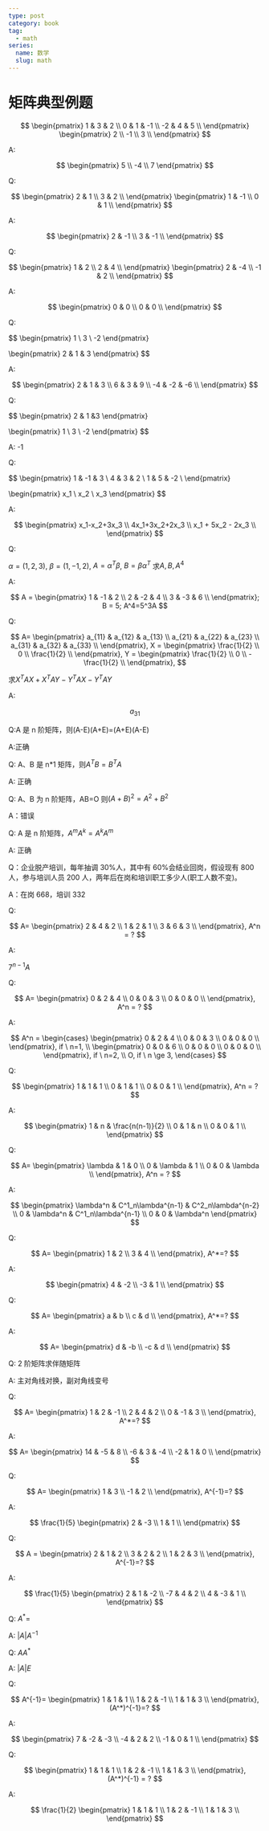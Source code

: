 ```yaml
---
type: post
category: book
tag:
  - math
series:
  name: 数学
  slug: math
---
```


# 矩阵典型例题

$$
\begin{pmatrix}
    1 & 3 & 2 \\
    0 & 1 & -1 \\
    -2 & 4 & 5 \\
\end{pmatrix}
\begin{pmatrix}
    2 \\
    -1 \\
    3 \\
\end{pmatrix}
$$

A:

$$
\begin{pmatrix}
    5 \\ -4 \\ 7
\end{pmatrix}
$$

Q:

$$
\begin{pmatrix}
    2 & 1 \\
    3 & 2 \\
\end{pmatrix}
\begin{pmatrix}
    1 & -1 \\
    0 & 1 \\
\end{pmatrix}
$$

A:

$$
\begin{pmatrix}
    2 & -1 \\
    3 & -1 \\
\end{pmatrix}
$$

Q:

$$
\begin{pmatrix}
    1 & 2 \\
    2 & 4 \\
\end{pmatrix}
\begin{pmatrix}
    2 & -4 \\
    -1 & 2 \\
\end{pmatrix}
$$

A:

$$
\begin{pmatrix}
    0 & 0 \\
    0 & 0 \\
\end{pmatrix}
$$

Q:

$$
\begin{pmatrix}
    1 \\ 3 \\ -2
\end{pmatrix}

\begin{pmatrix}
    2 & 1 & 3
\end{pmatrix}
$$

A:

$$
\begin{pmatrix}
    2 & 1 & 3 \\
    6 & 3 & 9 \\
    -4 & -2 & -6 \\
\end{pmatrix}
$$

Q:

$$
\begin{pmatrix}
    2 & 1 &3
\end{pmatrix}

\begin{pmatrix}
    1 \\ 3 \\ -2
\end{pmatrix}
$$

A:
-1

Q:

$$
\begin{pmatrix}
    1 & -1 & 3 \\
    4 & 3 & 2 \\
    1 & 5 & -2 \\
\end{pmatrix}

\begin{pmatrix}
    x_1 \\ x_2 \\ x_3
\end{pmatrix}
$$

A:

$$
\begin{pmatrix}
    x_1-x_2+3x_3 \\
    4x_1+3x_2+2x_3 \\
    x_1 + 5x_2 - 2x_3 \\
\end{pmatrix}
$$

Q:

$\alpha=(1, 2, 3)$,
$\beta=(1,-1,2)$,
$A = \alpha^T\beta$,
$B = \beta\alpha^T$
求$A, B,A^4$

A:

$$
A =
\begin{pmatrix}
    1 & -1 & 2 \\
    2 & -2 & 4 \\
    3 & -3 & 6 \\
\end{pmatrix};
B = 5;
A^4=5^3A
$$

Q:

$$
A=
\begin{pmatrix}
    a_{11} & a_{12} & a_{13} \\
    a_{21} & a_{22} & a_{23} \\
    a_{31} & a_{32} & a_{33} \\
\end{pmatrix},
X =
\begin{pmatrix}
    \frac{1}{2} \\
    0 \\
    \frac{1}{2} \\
\end{pmatrix},
Y =
\begin{pmatrix}
    \frac{1}{2} \\
    0 \\
    -\frac{1}{2} \\
\end{pmatrix},
$$

求$X^TAX+X^TAY-Y^TAX-Y^TAY$

A:

$$
a_{31}
$$

Q:A 是 n 阶矩阵，则(A-E)(A+E)=(A+E)(A-E)

A:正确

Q: A、B 是 n\*1 矩阵，则$A^TB=B^TA$

A: 正确

Q: A、B 为 n 阶矩阵，AB=O 则$(A+B)^2=A^2+B^2$

A：错误

Q: A 是 n 阶矩阵，$A^mA^k=A^kA^m$

A: 正确

Q：企业脱产培训，每年抽调 30%人，其中有 60%会结业回岗，假设现有 800 人，参与培训人员 200 人，两年后在岗和培训职工多少人(职工人数不变)。

A：在岗 668，培训 332

Q:

$$
A=
\begin{pmatrix}
    2 & 4 & 2 \\
    1 & 2 & 1 \\
    3 & 6 & 3 \\
\end{pmatrix},
A^n = ?
$$

A:

$7^{n-1}A$

Q:

$$
A=
\begin{pmatrix}
    0 & 2 & 4 \\
    0 & 0 & 3 \\
    0 & 0 & 0 \\
\end{pmatrix},
A^n = ?
$$

A:

$$
A^n =
\begin{cases}
    \begin{pmatrix}
        0 & 2 & 4 \\
        0 & 0 & 3 \\
        0 & 0 & 0 \\
    \end{pmatrix}, if \ n=1, \\
    \begin{pmatrix}
        0 & 0 & 6 \\
        0 & 0 & 0 \\
        0 & 0 & 0 \\
    \end{pmatrix}, if \ n=2, \\
    O, if \ n \ge 3,
\end{cases}
$$

Q:

$$
\begin{pmatrix}
    1 & 1 & 1 \\
    0 & 1 & 1 \\
    0 & 0 & 1 \\
\end{pmatrix},
A^n = ?
$$

A:

$$
\begin{pmatrix}
    1 & n & \frac{n(n-1)}{2} \\
    0 & 1 & n \\
    0 & 0 & 1 \\
\end{pmatrix}
$$

Q:

$$
A=
\begin{pmatrix}
    \lambda & 1 & 0 \\
    0 & \lambda & 1 \\
    0 & 0 & \lambda \\
\end{pmatrix},
A^n = ?
$$

A:

$$
\begin{pmatrix}
    \lambda^n & C^1_n\lambda^{n-1} & C^2_n\lambda^{n-2} \\
    0 & \lambda^n & C^1_n\lambda^{n-1} \\
    0 & 0 & \lambda^n
\end{pmatrix}
$$

Q:

$$
A=
\begin{pmatrix}
    1 & 2 \\
    3 & 4 \\
\end{pmatrix},
A^*=?
$$

A:

$$
\begin{pmatrix}
    4 & -2 \\
    -3 & 1 \\
\end{pmatrix}
$$

Q:

$$
A=
\begin{pmatrix}
    a & b \\
    c & d \\
\end{pmatrix},
A^*=?
$$

A:

$$
A=
\begin{pmatrix}
    d & -b \\
    -c & d \\
\end{pmatrix}
$$

Q: 2 阶矩阵求伴随矩阵

A: 主对角线对换，副对角线变号

Q:

$$
A=
\begin{pmatrix}
    1 & 2 & -1 \\
    2 & 4 & 2 \\
    0 & -1 & 3 \\
\end{pmatrix},
A^*=?
$$

A:

$$
A=
\begin{pmatrix}
    14 & -5 & 8 \\
    -6 & 3 & -4 \\
    -2 & 1 & 0 \\
\end{pmatrix}
$$

Q:

$$
A=
\begin{pmatrix}
    1 & 3 \\
    -1 & 2 \\
\end{pmatrix},
A^{-1}=?
$$

A:

$$
\frac{1}{5}
\begin{pmatrix}
    2 & -3 \\
    1 & 1 \\
\end{pmatrix}
$$

Q:

$$
A =
\begin{pmatrix}
    2 & 1 & 2 \\
    3 & 2 & 2 \\
    1 & 2 & 3 \\
\end{pmatrix},
A^{-1}=?
$$

A:

$$
\frac{1}{5}
\begin{pmatrix}
    2 & 1 & -2 \\
    -7 & 4 & 2 \\
    4 & -3 & 1 \\
\end{pmatrix}
$$

Q: $A^*=$

A: $|A|A^{-1}$

Q: $AA^*$

A: $|A|E$

Q:

$$
A^{-1}=
\begin{pmatrix}
    1 & 1 & 1 \\
    1 & 2 & -1 \\
    1 & 1 & 3 \\
\end{pmatrix},
(A^*)^{-1}=?
$$

A:

$$
\begin{pmatrix}
    7 & -2 & -3 \\
    -4 & 2 & 2 \\
    -1 & 0 & 1 \\
\end{pmatrix}
$$

Q:

$$
\begin{pmatrix}
    1 & 1 & 1 \\
    1 & 2 & -1 \\
    1 & 1 & 3 \\
\end{pmatrix},
(A^*)^{-1} = ?
$$

A:

$$
\frac{1}{2}
\begin{pmatrix}
    1 & 1 & 1 \\
    1 & 2 & -1 \\
    1 & 1 & 3 \\
\end{pmatrix}
$$
